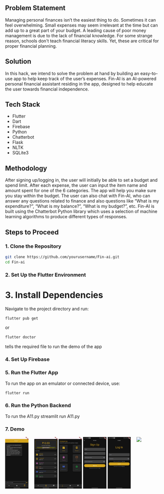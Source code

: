## Problem Statement
Managing personal finances isn’t the easiest thing to do. Sometimes it can feel overwhelming. Small expenses may seem irrelevant at the time but can add up to a great part of your budget. A leading cause of poor money management is due to the lack of financial knowledge. For some strange reason, schools don't teach financial literacy skills. Yet, these are critical for proper financial planning.

## Solution
In this hack, we intend to solve the problem at hand by building an easy-to-use app to help keep track of the user’s expenses. Fin-AI is an AI-powered personal financial assistant residing in the app, designed to help educate the user towards financial independence.

## Tech Stack
- Flutter
- Dart
- Firebase
- Python
- Chatterbot
- Flask
- NLTK
- SQLite3

## Methodology
After signing up/logging in, the user will initially be able to set a budget and spend limit. After each expense, the user can input the item name and amount spent for one of the 6 categories. The app will help you make sure you stay within the budget. The user can also chat with Fin-AI, who can answer any questions related to finance and also questions like “What is my expenditure?”, “What is my balance?”, “What is my budget?”, etc. Fin-AI is built using the Chatterbot Python library which uses a selection of machine learning algorithms to produce different types of responses.

## Steps to Proceed

### 1. Clone the Repository
```sh
git clone https://github.com/yourusername/Fin-ai.git
cd Fin-ai
```
### 2. Set Up the Flutter Environment

# 3. Install Dependencies

Navigate to the project directory and run:
```sh
flutter pub get
```
or

```sh
flutter doctor
```
tells the required file to run the demo of the app

### 4. Set Up Firebase

### 5. Run the Flutter App
To run the app on an emulator or connected device, use:
```sh
flutter run
```
### 6. Run the Python Backend
To run the A11.py
streamlit run A11.py

### 7. Demo
<div align="center">
  <img align="left" width="15%" src="assets/screen1.jpg"/>
  <img width="15%" src="assets/screen2.jpg"/>
  <img width="15%" src="assets/screen3.jpg"/>
  <img width="15%" src="assets/screen4.jpg"/>
  <img width="15%" src="assets/screen5.jpg"/>
  <img align="right" width="15%" src="assets/screen6.jpg"/>
</div>


